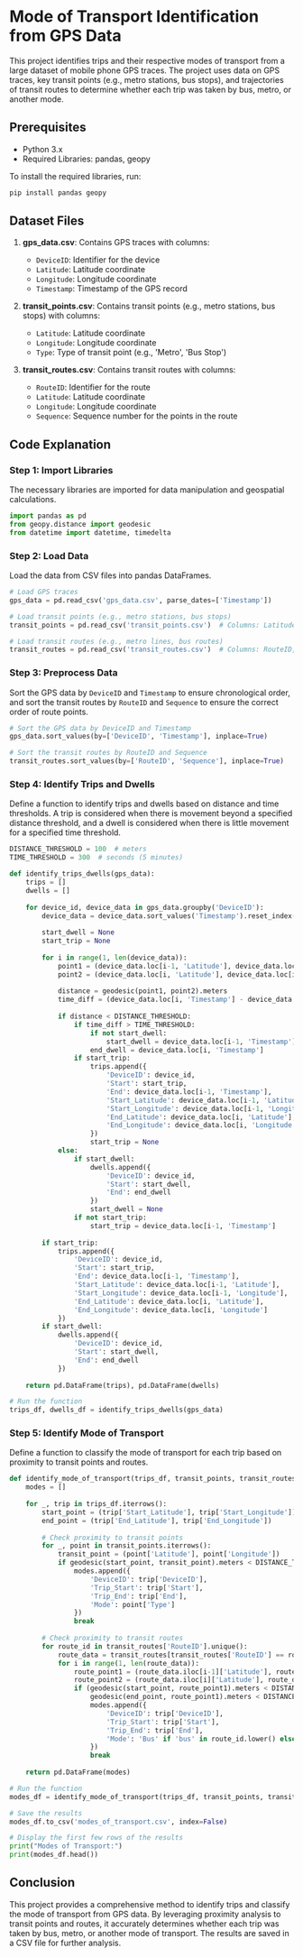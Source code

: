 # Mode of Transport Identification from GPS Data

This project identifies trips and their respective modes of transport from a large dataset of mobile phone GPS traces. The project uses data on GPS traces, key transit points (e.g., metro stations, bus stops), and trajectories of transit routes to determine whether each trip was taken by bus, metro, or another mode.

## Prerequisites

- Python 3.x
- Required Libraries: pandas, geopy

To install the required libraries, run:
```bash
pip install pandas geopy
```

## Dataset Files

1. **gps_data.csv**: Contains GPS traces with columns:
   - `DeviceID`: Identifier for the device
   - `Latitude`: Latitude coordinate
   - `Longitude`: Longitude coordinate
   - `Timestamp`: Timestamp of the GPS record

2. **transit_points.csv**: Contains transit points (e.g., metro stations, bus stops) with columns:
   - `Latitude`: Latitude coordinate
   - `Longitude`: Longitude coordinate
   - `Type`: Type of transit point (e.g., 'Metro', 'Bus Stop')

3. **transit_routes.csv**: Contains transit routes with columns:
   - `RouteID`: Identifier for the route
   - `Latitude`: Latitude coordinate
   - `Longitude`: Longitude coordinate
   - `Sequence`: Sequence number for the points in the route

## Code Explanation

### Step 1: Import Libraries

The necessary libraries are imported for data manipulation and geospatial calculations.

```python
import pandas as pd
from geopy.distance import geodesic
from datetime import datetime, timedelta
```

### Step 2: Load Data

Load the data from CSV files into pandas DataFrames.

```python
# Load GPS traces
gps_data = pd.read_csv('gps_data.csv', parse_dates=['Timestamp'])

# Load transit points (e.g., metro stations, bus stops)
transit_points = pd.read_csv('transit_points.csv')  # Columns: Latitude, Longitude, Type

# Load transit routes (e.g., metro lines, bus routes)
transit_routes = pd.read_csv('transit_routes.csv')  # Columns: RouteID, Latitude, Longitude, Sequence
```

### Step 3: Preprocess Data

Sort the GPS data by `DeviceID` and `Timestamp` to ensure chronological order, and sort the transit routes by `RouteID` and `Sequence` to ensure the correct order of route points.

```python
# Sort the GPS data by DeviceID and Timestamp
gps_data.sort_values(by=['DeviceID', 'Timestamp'], inplace=True)

# Sort the transit routes by RouteID and Sequence
transit_routes.sort_values(by=['RouteID', 'Sequence'], inplace=True)
```

### Step 4: Identify Trips and Dwells

Define a function to identify trips and dwells based on distance and time thresholds. A trip is considered when there is movement beyond a specified distance threshold, and a dwell is considered when there is little movement for a specified time threshold.

```python
DISTANCE_THRESHOLD = 100  # meters
TIME_THRESHOLD = 300  # seconds (5 minutes)

def identify_trips_dwells(gps_data):
    trips = []
    dwells = []
    
    for device_id, device_data in gps_data.groupby('DeviceID'):
        device_data = device_data.sort_values('Timestamp').reset_index(drop=True)
        
        start_dwell = None
        start_trip = None
        
        for i in range(1, len(device_data)):
            point1 = (device_data.loc[i-1, 'Latitude'], device_data.loc[i-1, 'Longitude'])
            point2 = (device_data.loc[i, 'Latitude'], device_data.loc[i, 'Longitude'])
            
            distance = geodesic(point1, point2).meters
            time_diff = (device_data.loc[i, 'Timestamp'] - device_data.loc[i-1, 'Timestamp']).total_seconds()
            
            if distance < DISTANCE_THRESHOLD:
                if time_diff > TIME_THRESHOLD:
                    if not start_dwell:
                        start_dwell = device_data.loc[i-1, 'Timestamp']
                    end_dwell = device_data.loc[i, 'Timestamp']
                if start_trip:
                    trips.append({
                        'DeviceID': device_id,
                        'Start': start_trip,
                        'End': device_data.loc[i-1, 'Timestamp'],
                        'Start_Latitude': device_data.loc[i-1, 'Latitude'],
                        'Start_Longitude': device_data.loc[i-1, 'Longitude'],
                        'End_Latitude': device_data.loc[i, 'Latitude'],
                        'End_Longitude': device_data.loc[i, 'Longitude']
                    })
                    start_trip = None
            else:
                if start_dwell:
                    dwells.append({
                        'DeviceID': device_id,
                        'Start': start_dwell,
                        'End': end_dwell
                    })
                    start_dwell = None
                if not start_trip:
                    start_trip = device_data.loc[i-1, 'Timestamp']
        
        if start_trip:
            trips.append({
                'DeviceID': device_id,
                'Start': start_trip,
                'End': device_data.loc[i-1, 'Timestamp'],
                'Start_Latitude': device_data.loc[i-1, 'Latitude'],
                'Start_Longitude': device_data.loc[i-1, 'Longitude'],
                'End_Latitude': device_data.loc[i, 'Latitude'],
                'End_Longitude': device_data.loc[i, 'Longitude']
            })
        if start_dwell:
            dwells.append({
                'DeviceID': device_id,
                'Start': start_dwell,
                'End': end_dwell
            })
    
    return pd.DataFrame(trips), pd.DataFrame(dwells)

# Run the function
trips_df, dwells_df = identify_trips_dwells(gps_data)
```

### Step 5: Identify Mode of Transport

Define a function to classify the mode of transport for each trip based on proximity to transit points and routes.

```python
def identify_mode_of_transport(trips_df, transit_points, transit_routes):
    modes = []
    
    for _, trip in trips_df.iterrows():
        start_point = (trip['Start_Latitude'], trip['Start_Longitude'])
        end_point = (trip['End_Latitude'], trip['End_Longitude'])
        
        # Check proximity to transit points
        for _, point in transit_points.iterrows():
            transit_point = (point['Latitude'], point['Longitude'])
            if geodesic(start_point, transit_point).meters < DISTANCE_THRESHOLD or geodesic(end_point, transit_point).meters < DISTANCE_THRESHOLD:
                modes.append({
                    'DeviceID': trip['DeviceID'],
                    'Trip_Start': trip['Start'],
                    'Trip_End': trip['End'],
                    'Mode': point['Type']
                })
                break
        
        # Check proximity to transit routes
        for route_id in transit_routes['RouteID'].unique():
            route_data = transit_routes[transit_routes['RouteID'] == route_id]
            for i in range(1, len(route_data)):
                route_point1 = (route_data.iloc[i-1]['Latitude'], route_data.iloc[i-1]['Longitude'])
                route_point2 = (route_data.iloc[i]['Latitude'], route_data.iloc[i]['Longitude'])
                if (geodesic(start_point, route_point1).meters < DISTANCE_THRESHOLD or geodesic(start_point, route_point2).meters < DISTANCE_THRESHOLD or
                    geodesic(end_point, route_point1).meters < DISTANCE_THRESHOLD or geodesic(end_point, route_point2).meters < DISTANCE_THRESHOLD):
                    modes.append({
                        'DeviceID': trip['DeviceID'],
                        'Trip_Start': trip['Start'],
                        'Trip_End': trip['End'],
                        'Mode': 'Bus' if 'bus' in route_id.lower() else 'Metro'
                    })
                    break
    
    return pd.DataFrame(modes)

# Run the function
modes_df = identify_mode_of_transport(trips_df, transit_points, transit_routes)

# Save the results
modes_df.to_csv('modes_of_transport.csv', index=False)

# Display the first few rows of the results
print("Modes of Transport:")
print(modes_df.head())
```

## Conclusion

This project provides a comprehensive method to identify trips and classify the mode of transport from GPS data. By leveraging proximity analysis to transit points and routes, it accurately determines whether each trip was taken by bus, metro, or another mode of transport. The results are saved in a CSV file for further analysis.
